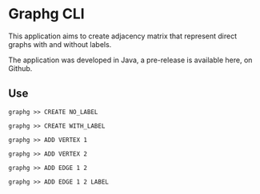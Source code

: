 # Graphg CLI #

This application aims to create adjacency matrix that represent direct graphs with and without labels.

The application was developed in Java, a pre-release is available here, on Github.

## Use ##


```shell
graphg >> CREATE NO_LABEL
```

```shell
graphg >> CREATE WITH_LABEL
```

```shell
graphg >> ADD VERTEX 1
```

```shell
graphg >> ADD VERTEX 2
```

```shell
graphg >> ADD EDGE 1 2
```

```shell
graphg >> ADD EDGE 1 2 LABEL
```

